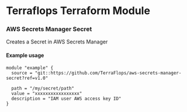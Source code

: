 # Terraflops Terraform Module
 
### AWS Secrets Manager Secret

Creates a Secret in AWS Secrets Manager

#### Example usage

```hcl-terraform
module "example" {
  source = "git::https://github.com/TerraFlops/aws-secrets-manager-secret?ref=v1.0"
  
  path = "/my/secret/path"
  value = "xxxxxxxxxxxxxxxxx"
  description = "IAM user AWS access key ID"
}
```
